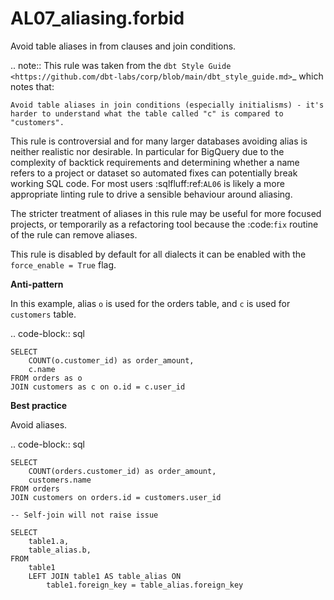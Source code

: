 # AL07_aliasing.forbid

Avoid table aliases in from clauses and join conditions.

.. note::
   This rule was taken from the `dbt Style Guide
   <https://github.com/dbt-labs/corp/blob/main/dbt_style_guide.md>`_
   which notes that:

    Avoid table aliases in join conditions (especially initialisms) - it's
    harder to understand what the table called "c" is compared to "customers".

   This rule is controversial and for many larger databases avoiding alias is
   neither realistic nor desirable. In particular for BigQuery due to the
   complexity of backtick requirements and determining whether a name refers
   to a project or dataset so automated fixes can potentially break working
   SQL code. For most users :sqlfluff:ref:`AL06` is likely a more appropriate
   linting rule to drive a sensible behaviour around aliasing.

   The stricter treatment of aliases in this rule may be useful for more
   focused projects, or temporarily as a refactoring tool because the
   :code:`fix` routine of the rule can remove aliases.

   This rule is disabled by default for all dialects it can be enabled with
   the ``force_enable = True`` flag.

**Anti-pattern**

In this example, alias ``o`` is used for the orders table, and ``c`` is used for
``customers`` table.

.. code-block:: sql

    SELECT
        COUNT(o.customer_id) as order_amount,
        c.name
    FROM orders as o
    JOIN customers as c on o.id = c.user_id


**Best practice**

Avoid aliases.

.. code-block:: sql

    SELECT
        COUNT(orders.customer_id) as order_amount,
        customers.name
    FROM orders
    JOIN customers on orders.id = customers.user_id

    -- Self-join will not raise issue

    SELECT
        table1.a,
        table_alias.b,
    FROM
        table1
        LEFT JOIN table1 AS table_alias ON
            table1.foreign_key = table_alias.foreign_key
